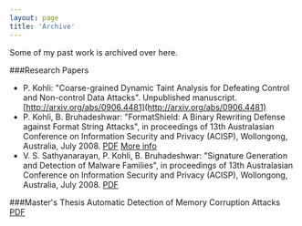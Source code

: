 ```yaml
---
layout: page
title: 'Archive'
---
```


Some of my past work is archived over here.

###Research Papers
* P. Kohli: "Coarse-grained Dynamic Taint Analysis for Defeating Control and Non-control Data Attacks". Unpublished manuscript. [http://arxiv.org/abs/0906.4481](http://arxiv.org/abs/0906.4481)
* P. Kohli, B. Bruhadeshwar: "FormatShield: A Binary Rewriting Defense against Format String Attacks", in proceedings of 13th Australasian Conference on Information Security and Privacy (ACISP), Wollongong, Australia, July 2008. [PDF](/public/formatshield-acisp08.pdf) [More info](/posts/formatshield/)
* V. S. Sathyanarayan, P. Kohli, B. Bruhadeshwar: "Signature Generation and Detection of Malware Families", in proceedings of 13th Australasian Conference on Information Security and Privacy (ACISP), Wollongong, Australia, July 2008. [PDF](/public/malw-acisp08.pdf)



###Master's Thesis
Automatic Detection of Memory Corruption Attacks [PDF](/public/thesis.pdf)

